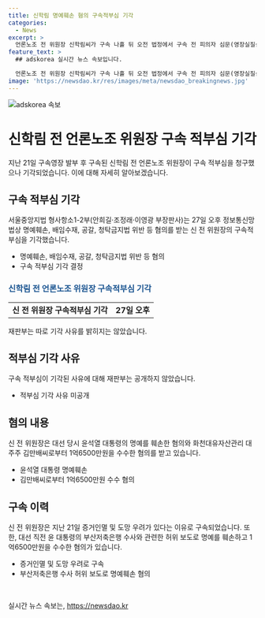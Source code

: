 ```yaml
---
title: 신학림 명예훼손 혐의 구속적부심 기각
categories:
  - News
excerpt: >
  언론노조 전 위원장 신학림씨가 구속 나흘 뒤 오전 법정에서 구속 전 피의자 심문(영장실질심사)을 받았으나 구속적부심이 기각됐다. 신씨는 대선 당시 윤석열 대통령을 허위 인터뷰로 비방한 혐의를 받으며 구속됐으며, 책값 명목으로 1억6500만원을 받은 혐의도 있다. 현재 법원은 구속 적법성을 심사 중이다.
feature_text: >
  ## adskorea 실시간 뉴스 속보입니다.

  언론노조 전 위원장 신학림씨가 구속 나흘 뒤 오전 법정에서 구속 전 피의자 심문(영장실질심사)을 받았으나 구속적부심이 기각됐다. 신씨는 대선 당시 윤석열 대통령을 허위 인터뷰로 비방한 혐의를 받으며 구속됐으며, 책값 명목으로 1억6500만원을 받은 혐의도 있다. 현재 법원은 구속 적법성을 심사 중이다.
image: 'https://newsdao.kr/res/images/meta/newsdao_breakingnews.jpg'
---
```


<p><img src="https://newsdao.kr/res/images/meta/newsdao_breakingnews.jpg" alt="adskorea 속보" /></p>

<h1>신학림 전 언론노조 위원장 구속 적부심 기각</h1>

<p data-ke-size="size16">지난 21일 구속영장 발부 후 구속된 신학림 전 언론노조 위원장이 구속 적부심을 청구했으나 기각되었습니다. 이에 대해 자세히 알아보겠습니다.</p>

<h2>구속 적부심 기각</h2>

<p data-ke-size="size16">서울중앙지법 형사항소1-2부(안희길·조정래·이영광 부장판사)는 27일 오후 정보통신망법상 명예훼손, 배임수재, 공갈, 청탁금지법 위반 등 혐의를 받는 신 전 위원장의 구속적부심을 기각했습니다.</p>

<ul>
  <li>명예훼손, 배임수재, 공갈, 청탁금지법 위반 등 혐의</li>
  <li>구속 적부심 기각 결정</li>
</ul>

<h3><span style="color: #1a5490;">신학림 전 언론노조 위원장 구속적부심 기각</span></h3>

<table>
  <tbody>
    <tr>
      <td style="text-align: center; height: 17px;"><b>신 전 위원장 구속적부심 기각</b></td>
      <td style="text-align: center; height: 17px;"><b>27일 오후</b></td>
    </tr>
  </tbody>
</table>

<p>재판부는 따로 기각 사유를 밝히지는 않았습니다.</p>

<h2>적부심 기각 사유</h2>

<p data-ke-size="size16">구속 적부심이 기각된 사유에 대해 재판부는 공개하지 않았습니다.</p>

<ul>
  <li>적부심 기각 사유 미공개</li>
</ul>

<h2>혐의 내용</h2>

<p data-ke-size="size16">신 전 위원장은 대선 당시 윤석열 대통령의 명예를 훼손한 혐의와 화천대유자산관리 대주주 김만배씨로부터 1억6500만원을 수수한 혐의를 받고 있습니다.</p>

<ul>
  <li>윤석열 대통령 명예훼손</li>
  <li>김만배씨로부터 1억6500만원 수수 혐의</li>
</ul>

<h2>구속 이력</h2>

<p data-ke-size="size16">신 전 위원장은 지난 21일 증거인멸 및 도망 우려가 있다는 이유로 구속되었습니다. 또한, 대선 직전 윤 대통령의 부산저축은행 수사와 관련한 허위 보도로 명예를 훼손하고 1억6500만원을 수수한 혐의가 있습니다.</p>

<ul>
  <li>증거인멸 및 도망 우려로 구속</li>
  <li>부산저축은행 수사 허위 보도로 명예훼손 혐의</li>
</ul>

<p data-ke-size="size16">&nbsp;</p>
실시간 뉴스 속보는, <a href="https://newsdao.kr" rel="dofollow">https://newsdao.kr</a>


